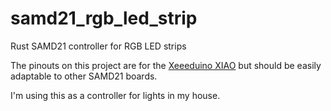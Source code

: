 # samd21_rgb_led_strip
Rust SAMD21 controller for RGB LED strips

The pinouts on this project are for the [Xeeeduino XIAO](https://wiki.seeedstudio.com/Seeeduino-XIAO/) but should be easily adaptable to other SAMD21 boards.

I'm using this as a controller for lights in my house.
